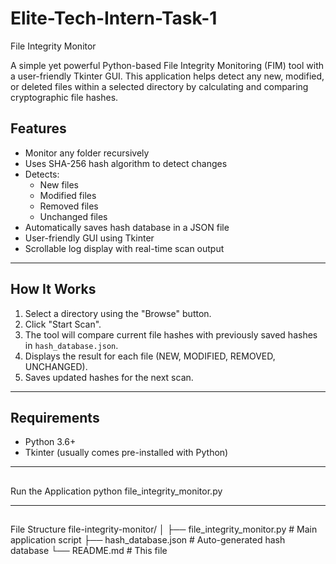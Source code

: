 # Elite-Tech-Intern-Task-1

File Integrity Monitor

A simple yet powerful Python-based File Integrity Monitoring (FIM) tool with a user-friendly Tkinter GUI. This application helps detect any new, modified, or deleted files within a selected directory by calculating and comparing cryptographic file hashes.

## Features

- Monitor any folder recursively
- Uses SHA-256 hash algorithm to detect changes
- Detects:
  - New files
  - Modified files
  - Removed files
  - Unchanged files
- Automatically saves hash database in a JSON file
- User-friendly GUI using Tkinter
- Scrollable log display with real-time scan output

---

## How It Works

1. Select a directory using the "Browse" button.
2. Click "Start Scan".
3. The tool will compare current file hashes with previously saved hashes in `hash_database.json`.
4. Displays the result for each file (NEW, MODIFIED, REMOVED, UNCHANGED).
5. Saves updated hashes for the next scan.

---

## Requirements

- Python 3.6+
- Tkinter (usually comes pre-installed with Python)

---

##
Run the Application
python file_integrity_monitor.py

---

##
File Structure
file-integrity-monitor/
│
├── file_integrity_monitor.py   # Main application script
├── hash_database.json          # Auto-generated hash database
└── README.md                   # This file
